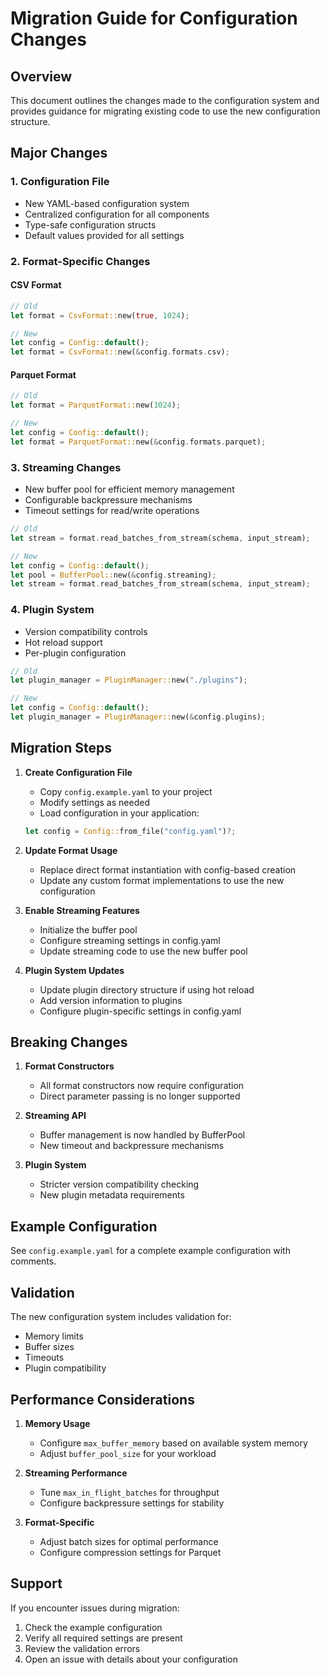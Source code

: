 # Migration Guide for Configuration Changes

## Overview
This document outlines the changes made to the configuration system and provides guidance for migrating existing code to use the new configuration structure.

## Major Changes

### 1. Configuration File
- New YAML-based configuration system
- Centralized configuration for all components
- Type-safe configuration structs
- Default values provided for all settings

### 2. Format-Specific Changes

#### CSV Format
```rust
// Old
let format = CsvFormat::new(true, 1024);

// New
let config = Config::default();
let format = CsvFormat::new(&config.formats.csv);
```

#### Parquet Format
```rust
// Old
let format = ParquetFormat::new(1024);

// New
let config = Config::default();
let format = ParquetFormat::new(&config.formats.parquet);
```

### 3. Streaming Changes
- New buffer pool for efficient memory management
- Configurable backpressure mechanisms
- Timeout settings for read/write operations

```rust
// Old
let stream = format.read_batches_from_stream(schema, input_stream);

// New
let config = Config::default();
let pool = BufferPool::new(&config.streaming);
let stream = format.read_batches_from_stream(schema, input_stream);
```

### 4. Plugin System
- Version compatibility controls
- Hot reload support
- Per-plugin configuration

```rust
// Old
let plugin_manager = PluginManager::new("./plugins");

// New
let config = Config::default();
let plugin_manager = PluginManager::new(&config.plugins);
```

## Migration Steps

1. **Create Configuration File**
   - Copy `config.example.yaml` to your project
   - Modify settings as needed
   - Load configuration in your application:
   ```rust
   let config = Config::from_file("config.yaml")?;
   ```

2. **Update Format Usage**
   - Replace direct format instantiation with config-based creation
   - Update any custom format implementations to use the new configuration

3. **Enable Streaming Features**
   - Initialize the buffer pool
   - Configure streaming settings in config.yaml
   - Update streaming code to use the new buffer pool

4. **Plugin System Updates**
   - Update plugin directory structure if using hot reload
   - Add version information to plugins
   - Configure plugin-specific settings in config.yaml

## Breaking Changes

1. **Format Constructors**
   - All format constructors now require configuration
   - Direct parameter passing is no longer supported

2. **Streaming API**
   - Buffer management is now handled by BufferPool
   - New timeout and backpressure mechanisms

3. **Plugin System**
   - Stricter version compatibility checking
   - New plugin metadata requirements

## Example Configuration

See `config.example.yaml` for a complete example configuration with comments.

## Validation

The new configuration system includes validation for:
- Memory limits
- Buffer sizes
- Timeouts
- Plugin compatibility

## Performance Considerations

1. **Memory Usage**
   - Configure `max_buffer_memory` based on available system memory
   - Adjust `buffer_pool_size` for your workload

2. **Streaming Performance**
   - Tune `max_in_flight_batches` for throughput
   - Configure backpressure settings for stability

3. **Format-Specific**
   - Adjust batch sizes for optimal performance
   - Configure compression settings for Parquet

## Support

If you encounter issues during migration:
1. Check the example configuration
2. Verify all required settings are present
3. Review the validation errors
4. Open an issue with details about your configuration
